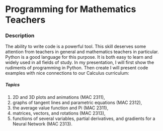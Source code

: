 # Programming for Mathematics Teachers

### Description
The ability to write code is a powerful tool.   This skill deserves some attention from teachers in general and mathematics teachers in particular.   Python is a good language for this purpose.   It is both easy to learn and widely used in all fields of study.  In my presentation, I will first show the rudiments of programming in Python.   Then create I will present code examples with nice connections to our Calculus curriculum:  

##### Topics
1. 2D and 3D plots and animations (MAC 2311),  
2. graphs of tangent lines and parametric equations (MAC 2312), 
3. the average value function and Pi (MAC 2311), 
4. matrices, vectors, and rotations (MAC 2313), 
5. functions of several variables, partial derivatives, and gradients for a Neural Network (MAC 2313).